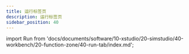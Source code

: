 ```yaml
---
title: 运行标签页
description: 运行标签页
sidebar_position: 40
---
```


import Run from 'docs/documents/software/10-xstudio/20-simstudio/40-workbench/20-function-zone/40-run-tab/index.md';

<Run />
